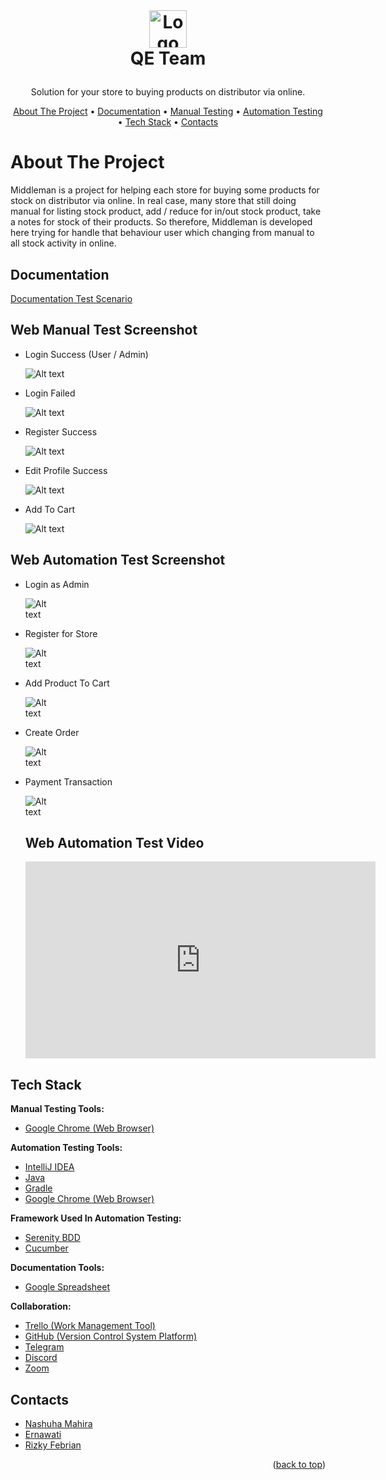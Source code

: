<!-- LOGO -->
<br />
<h1>
<p align="center">
<a href="https://middleman-alta.vercel.app/auth/welcome">
  <img src="https://middleman-alta.vercel.app/_next/image?url=%2F_next%2Fstatic%2Fmedia%2Flogo.f4fa4ef1.png&w=640&q=75" alt="Logo" height="60">
  </a>
  <br>QE Team
</h1>
  <p align="center">
    Solution for your store to buying products on distributor via online.
    <br />
    </p>
</p>
<p align="center">
  <a href="#about-the-project">About The Project</a> •
  <a href="#documentation">Documentation</a> •
  <a href="#Web-Manual-Test-Screenshot">Manual Testing</a> •
  <a href="#Web-Automation-Test-Screenshot">Automation Testing</a> •
  <a href="#Tech-Stack">Tech Stack</a> •
  <a href="#Contacts">Contacts</a>
</p>  



# About The Project

Middleman is a project for helping each store for buying some products for stock on distributor via online. In real case, many store that still doing manual for listing stock product, add / reduce for in/out stock product, take a notes for stock of their products. So therefore, Middleman is developed here trying for handle that behaviour user which changing from manual to all stock activity in online.


## Documentation

[Documentation Test Scenario](https://docs.google.com/spreadsheets/d/1Gwh92ZN8FofC1UhqwhS0og6HGUn4PoWbazNqsxeQPnk/edit?usp=sharing)


## Web Manual Test Screenshot

- Login Success (User / Admin)

  <img
  src="https://github.com/rizkyfebriann/Testing-Web-Capstone/blob/main/image/Login%20Success.PNG"
  alt="Alt text"
  title="Login Success"
  style="display: inline-block; margin: 0 auto; max-width: 150px">
  
- Login Failed

  <img
  src="https://github.com/rizkyfebriann/Testing-Web-Capstone/blob/main/image/Login%20Failed.PNG"
  alt="Alt text"
  title="Login Failed"
  style="display: inline-block; margin: 0 auto; max-width: 150px">
  
- Register Success

  <img
  src="https://github.com/rizkyfebriann/Testing-Web-Capstone/blob/main/image/Register%20Success.PNG"
  alt="Alt text"
  title="Register Success"
  style="display: inline-block; margin: 0 auto; max-width: 150px">
  
- Edit Profile Success

  <img
  src="https://github.com/rizkyfebriann/Testing-Web-Capstone/blob/main/image/Edit%20Profil%20Success.PNG"
  alt="Alt text"
  title="Edit Profile Success"
  style="display: inline-block; margin: 0 auto; max-width: 150px">
  
- Add To Cart

  <img
  src="https://github.com/rizkyfebriann/Testing-Web-Capstone/blob/main/image/Add%20To%20Cart.PNG"
  alt="Alt text"
  title="Add To Cart"
  style="display: inline-block; margin: 0 auto; max-width: 150px">    
  

## Web Automation Test Screenshot

- Login as Admin

  <img
  src="https://github.com/rizkyfebriann/Testing-Web-Capstone/blob/main/image/automation%20web%20login%20admin.PNG"
  alt="Alt text"
  title="Login Admin"
  style="display: inline-block; margin: 0 auto; max-width: 50px">
  
- Register for Store

  <img
  src="https://github.com/rizkyfebriann/Testing-Web-Capstone/blob/main/image/automation%20web%20register.PNG"
  alt="Alt text"
  title="Register for Store"
  style="display: inline-block; margin: 0 auto; max-width: 50px">  
  
- Add Product To Cart
  
  <img
  src="https://github.com/rizkyfebriann/Testing-Web-Capstone/blob/main/image/add%20to%20cart%20automation%20web.PNG"
  alt="Alt text"
  title="Add Product To Cart"
  style="display: inline-block; margin: 0 auto; max-width: 50px"> 
  
- Create Order
  
  <img
  src="https://github.com/rizkyfebriann/Testing-Web-Capstone/blob/main/image/automation%20web%20create%20order.PNG"
  alt="Alt text"
  title="Create Order"
  style="display: inline-block; margin: 0 auto; max-width: 50px">   
  
- Payment Transaction
  
  <img
  src="https://github.com/rizkyfebriann/Testing-Web-Capstone/blob/main/image/automation%20payment%20order.PNG"
  alt="Alt text"
  title="Payment Transaction"
  style="display: inline-block; margin: 0 auto; max-width: 50px">   
  
  

  ## Web Automation Test Video
      
    <iframe width="560" height="315" src="https://www.youtube.com/embed/pIbP4oiBJEM" title="YouTube video player" frameborder="0" allow="accelerometer; autoplay; clipboard-write; encrypted-media; gyroscope; picture-in-picture" allowfullscreen></iframe>

## Tech Stack 

**Manual Testing Tools:**  
- [Google Chrome (Web Browser)](https://www.google.com/chrome/)

**Automation Testing Tools:** 
- [IntelliJ IDEA](https://www.jetbrains.com/idea/)
- [Java](https://www.java.com/)
- [Gradle](https://gradle.org/)
- [Google Chrome (Web Browser)](https://www.google.com/chrome/)

**Framework Used In Automation Testing:**
- [Serenity BDD](https://serenity-bdd.info/)
- [Cucumber](https://cucumber.io/)

**Documentation Tools:** 
- [Google Spreadsheet](https://www.google.com/sheets/about/)

**Collaboration:**
- [Trello (Work Management Tool)](https://trello.com/)
- [GitHub (Version Control System Platform)](https://github.com/)
- [Telegram](https://web.telegram.org/)
- [Discord](https://discord.com/)
- [Zoom](https://zoom.us/)


## Contacts

- [Nashuha Mahira](https://github.com/nshmahira)
- [Ernawati](https://github.com/erna94)
- [Rizky Febrian](https://github.com/rizkyfebriann)

<p align="right">(<a href="#readme-top">back to top</a>)</p>
